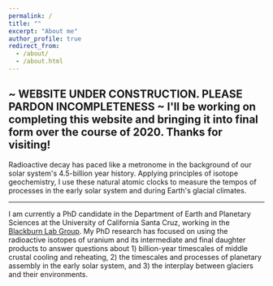 ```yaml
---
permalink: /
title: ""
excerpt: "About me"
author_profile: true
redirect_from: 
  - /about/
  - /about.html
---
```


~ WEBSITE UNDER CONSTRUCTION. PLEASE PARDON INCOMPLETENESS ~
I'll be working on completing this website and bringing it into final form over the course of 2020. Thanks for visiting!
---
Radioactive decay has paced like a metronome in the background of our solar system's 4.5-billion year history. Applying principles of isotope geochemistry, I use these natural atomic clocks to measure the tempos of processes in the early solar system and during Earth's glacial climates.

---
I am currently a PhD candidate in the Department of Earth and Planetary Sciences at the University of California Santa Cruz, working in the [Blackburn Lab Group](https://ucscgeochronology.sites.ucsc.edu/). My PhD research has focused on using the radioactive isotopes of uranium and its intermediate and final daughter products to answer questions about 1) billion-year timescales of middle crustal cooling and reheating, 2) the timescales and processes of planetary assembly in the early solar system, and 3) the interplay between glaciers and their environments.

